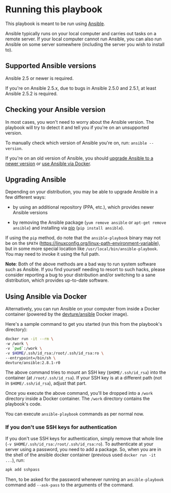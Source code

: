 
# Running this playbook

This playbook is meant to be run using [Ansible](https://www.ansible.com/).

Ansible typically runs on your local computer and carries out tasks on a remote server.
If your local computer cannot run Ansible, you can also run Ansible on some server somewhere (including the server you wish to install to).


## Supported Ansible versions

Ansible 2.5 or newer is required.

If you're on Ansible 2.5.x, due to bugs in Ansible 2.5.0 and 2.5.1, at least Ansible 2.5.2 is required.


## Checking your Ansible version

In most cases, you won't need to worry about the Ansible version.
The playbook will try to detect it and tell you if you're on an unsupported version.

To manually check which version of Ansible you're on, run: `ansible --version`.

If you're on an old version of Ansible, you should [upgrade Ansible to a newer version](#upgrading-ansible) or [use Ansible via Docker](#using-ansible-via-docker).


## Upgrading Ansible

Depending on your distribution, you may be able to upgrade Ansible in a few different ways:

- by using an additional repository (PPA, etc.), which provides newer Ansible versions

- by removing the Ansible package (`yum remove ansible` or `apt-get remove ansible`) and installing via [pip](https://pip.pypa.io/en/stable/installing/) (`pip install ansible`).

If using the `pip` method, do note that the `ansible-playbook` binary may not be on the `$PATH` (https://linuxconfig.org/linux-path-environment-variable), but in some more special location like `/usr/local/bin/ansible-playbook`. You may need to invoke it using the full path.


**Note**: Both of the above methods are a bad way to run system software such as Ansible.
If you find yourself needing to resort to such hacks, please consider reporting a bug to your distribution and/or switching to a sane distribution, which provides up-to-date software.


## Using Ansible via Docker

Alternatively, you can run Ansible on your computer from inside a Docker container (powered by the [devture/ansible](https://hub.docker.com/r/devture/ansible/) Docker image).

Here's a sample command to get you started (run this from the playbook's directory):

```bash
docker run -it --rm \
-w /work \
-v `pwd`:/work \
-v $HOME/.ssh/id_rsa:/root/.ssh/id_rsa:ro \
--entrypoint=/bin/sh \
devture/ansible:2.8.1-r0
```

The above command tries to mount an SSH key (`$HOME/.ssh/id_rsa`) into the container (at `/root/.ssh/id_rsa`).
If your SSH key is at a different path (not in `$HOME/.ssh/id_rsa`), adjust that part.

Once you execute the above command, you'll be dropped into a `/work` directory inside a Docker container.
The `/work` directory contains the playbook's code.

You can execute `ansible-playbook` commands as per normal now.

### If you don't use SSH keys for authentication 

If you don't use SSH keys for authentication, simply remove that whole line (`-v $HOME/.ssh/id_rsa:/root/.ssh/id_rsa:ro`).
To authenticate at your server using a password, you need to add a package. So, when you are in the shell of the ansible docker container (previous used `docker run -it ...`), run:
```bash
apk add sshpass
```
Then, to be asked for the password whenever running an  `ansible-playbook` command add `--ask-pass` to the arguments of the command.

